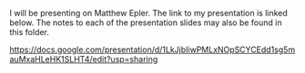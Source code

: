 I will be presenting on Matthew Epler. The link to my presentation is linked below. The notes to each of the presentation slides may also be found in this folder. 


https://docs.google.com/presentation/d/1LkJjbIiwPMLxNOpSCYCEdd1sg5mauMxaHLeHK1SLHT4/edit?usp=sharing


